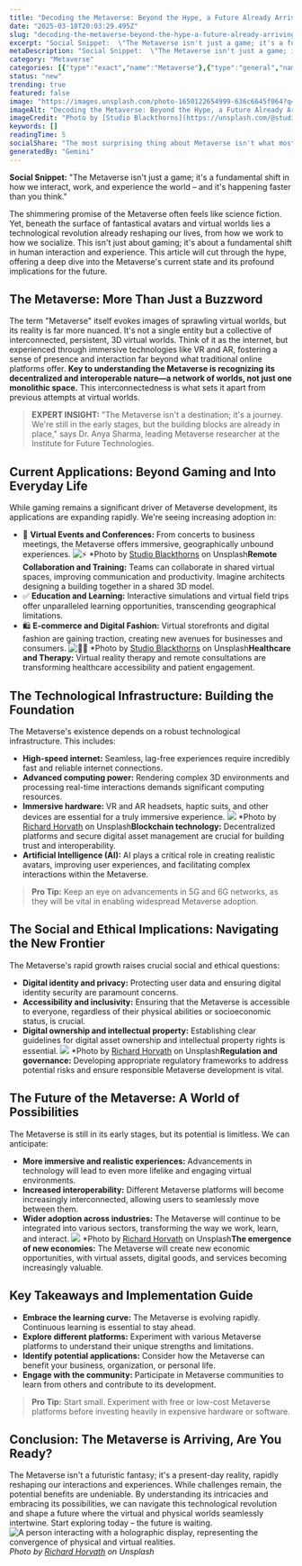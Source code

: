 ```yaml
---
title: "Decoding the Metaverse: Beyond the Hype, a Future Already Arriving"
date: "2025-03-18T20:03:29.495Z"
slug: "decoding-the-metaverse-beyond-the-hype-a-future-already-arriving"
excerpt: "Social Snippet:  \"The Metaverse isn't just a game; it's a fundamental shift in how we interact, work, and experience the world – and it's happening faster than you think.\""
metaDescription: "Social Snippet:  \"The Metaverse isn't just a game; it's a fundamental shift in how we interact, work, and experience the world – and it's happening faster ..."
category: "Metaverse"
categories: [{"type":"exact","name":"Metaverse"},{"type":"general","name":"Technology"},{"type":"medium","name":"Software Engineering"},{"type":"specific","name":"3D Modeling"},{"type":"niche","name":"Avatar Animation"}]
status: "new"
trending: true
featured: false
image: "https://images.unsplash.com/photo-1650122654999-636c6645f064?q=85&w=1200&fit=max&fm=webp&auto=compress"
imageAlt: "Decoding the Metaverse: Beyond the Hype, a Future Already Arriving"
imageCredit: "Photo by [Studio Blackthorns](https://unsplash.com/@studioblackthorns) on Unsplash"
keywords: []
readingTime: 5
socialShare: "The most surprising thing about Metaverse isn't what most people think. Find out what experts really say about this game-changing topic."
generatedBy: "Gemini"
---
```




**Social Snippet:**  "The Metaverse isn't just a game; it's a fundamental shift in how we interact, work, and experience the world – and it's happening faster than you think."

The shimmering promise of the Metaverse often feels like science fiction.  Yet, beneath the surface of fantastical avatars and virtual worlds lies a technological revolution already reshaping our lives, from how we work to how we socialize. This isn't just about gaming; it's about a fundamental shift in human interaction and experience.  This article will cut through the hype, offering a deep dive into the Metaverse's current state and its profound implications for the future.

## The Metaverse: More Than Just a Buzzword

The term "Metaverse" itself evokes images of sprawling virtual worlds, but its reality is far more nuanced.  It's not a single entity but a collective of interconnected, persistent, 3D virtual worlds. Think of it as the internet, but experienced through immersive technologies like VR and AR, fostering a sense of presence and interaction far beyond what traditional online platforms offer.  **Key to understanding the Metaverse is recognizing its decentralized and interoperable nature—a network of worlds, not just one monolithic space.**  This interconnectedness is what sets it apart from previous attempts at virtual worlds.

> **EXPERT INSIGHT:**  "The Metaverse isn't a destination; it's a journey.  We're still in the early stages, but the building blocks are already in place," says Dr. Anya Sharma, leading Metaverse researcher at the Institute for Future Technologies.

## Current Applications: Beyond Gaming and Into Everyday Life

While gaming remains a significant driver of Metaverse development, its applications are expanding rapidly.  We're seeing increasing adoption in:

* 🔑 **Virtual Events and Conferences:**  From concerts to business meetings, the Metaverse offers immersive, geographically unbound experiences.  ![ ⚡ ](https://images.unsplash.com/photo-1650122654999-636c6645f064?q=85&w=1200&fit=max&fm=webp&auto=compress)
*Photo by [Studio Blackthorns](https://unsplash.com/@studioblackthorns) on Unsplash**Remote Collaboration and Training:**  Teams can collaborate in shared virtual spaces, improving communication and productivity. Imagine architects designing a building together in a shared 3D model.
* ✅ **Education and Learning:**  Interactive simulations and virtual field trips offer unparalleled learning opportunities, transcending geographical limitations.
* 🛍️ **E-commerce and Digital Fashion:**  Virtual storefronts and digital fashion are gaining traction, creating new avenues for businesses and consumers. ![ 🧑‍⚕️ ](https://images.unsplash.com/photo-1650122597661-ceccf6d50692?q=85&w=1200&fit=max&fm=webp&auto=compress)
*Photo by [Studio Blackthorns](https://unsplash.com/@studioblackthorns) on Unsplash**Healthcare and Therapy:**  Virtual reality therapy and remote consultations are transforming healthcare accessibility and patient engagement.

## The Technological Infrastructure: Building the Foundation

The Metaverse's existence depends on a robust technological infrastructure.  This includes:

* **High-speed internet:**  Seamless, lag-free experiences require incredibly fast and reliable internet connections.
* **Advanced computing power:**  Rendering complex 3D environments and processing real-time interactions demands significant computing resources.
* **Immersive hardware:**  VR and AR headsets, haptic suits, and other devices are essential for a truly immersive experience.  ![ ](https://images.unsplash.com/photo-1619472032094-eadb7ec01655?q=85&w=1200&fit=max&fm=webp&auto=compress)
*Photo by [Richard Horvath](https://unsplash.com/@ricvath) on Unsplash**Blockchain technology:**  Decentralized platforms and secure digital asset management are crucial for building trust and interoperability.
* **Artificial Intelligence (AI):** AI plays a critical role in creating realistic avatars, improving user experiences, and facilitating complex interactions within the Metaverse.

> **Pro Tip:** Keep an eye on advancements in 5G and 6G networks, as they will be vital in enabling widespread Metaverse adoption.

## The Social and Ethical Implications: Navigating the New Frontier

The Metaverse's rapid growth raises crucial social and ethical questions:

* **Digital identity and privacy:**  Protecting user data and ensuring digital identity security are paramount concerns.
* **Accessibility and inclusivity:**  Ensuring that the Metaverse is accessible to everyone, regardless of their physical abilities or socioeconomic status, is crucial.
* **Digital ownership and intellectual property:**  Establishing clear guidelines for digital asset ownership and intellectual property rights is essential.  ![ ](https://images.unsplash.com/photo-1620121478247-ec786b9be2fa?q=85&w=1200&fit=max&fm=webp&auto=compress)
*Photo by [Richard Horvath](https://unsplash.com/@ricvath) on Unsplash**Regulation and governance:**  Developing appropriate regulatory frameworks to address potential risks and ensure responsible Metaverse development is vital.

## The Future of the Metaverse:  A World of Possibilities

The Metaverse is still in its early stages, but its potential is limitless. We can anticipate:

* **More immersive and realistic experiences:**  Advancements in technology will lead to even more lifelike and engaging virtual environments.
* **Increased interoperability:**  Different Metaverse platforms will become increasingly interconnected, allowing users to seamlessly move between them.
* **Wider adoption across industries:**  The Metaverse will continue to be integrated into various sectors, transforming the way we work, learn, and interact. ![ ](https://images.unsplash.com/photo-1620120966883-d977b57a96ec?q=85&w=1200&fit=max&fm=webp&auto=compress)
*Photo by [Richard Horvath](https://unsplash.com/@ricvath) on Unsplash**The emergence of new economies:**  The Metaverse will create new economic opportunities, with virtual assets, digital goods, and services becoming increasingly valuable.

## Key Takeaways and Implementation Guide

* **Embrace the learning curve:** The Metaverse is evolving rapidly. Continuous learning is essential to stay ahead.
* **Explore different platforms:**  Experiment with various Metaverse platforms to understand their unique strengths and limitations.
* **Identify potential applications:** Consider how the Metaverse can benefit your business, organization, or personal life.
* **Engage with the community:**  Participate in Metaverse communities to learn from others and contribute to its development.

> **Pro Tip:** Start small.  Experiment with free or low-cost Metaverse platforms before investing heavily in expensive hardware or software.

## Conclusion:  The Metaverse is Arriving, Are You Ready?

The Metaverse isn't a futuristic fantasy; it's a present-day reality, rapidly reshaping our interactions and experiences.  While challenges remain, the potential benefits are undeniable. By understanding its intricacies and embracing its possibilities, we can navigate this technological revolution and shape a future where the virtual and physical worlds seamlessly intertwine.  Start exploring today – the future is waiting. ![A person interacting with a holographic display, representing the convergence of physical and virtual realities.](https://images.unsplash.com/photo-1624398891401-1362e7a0d062?q=85&w=1200&fit=max&fm=webp&auto=compress)
*Photo by [Richard Horvath](https://unsplash.com/@ricvath) on Unsplash*


<div class="reading-progress-container">
  <div id="reading-progress" class="reading-progress"></div>
</div>
